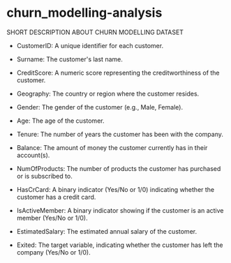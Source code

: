# churn_modelling-analysis
SHORT DESCRIPTION ABOUT CHURN MODELLING DATASET

* CustomerID: A unique identifier for each customer.

* Surname: The customer's last name.

* CreditScore: A numeric score representing the creditworthiness of the customer.

* Geography: The country or region where the customer resides.

* Gender: The gender of the customer (e.g., Male, Female).

* Age: The age of the customer.

* Tenure: The number of years the customer has been with the company.

* Balance: The amount of money the customer currently has in their account(s).

* NumOfProducts: The number of products the customer has purchased or is subscribed to.

* HasCrCard: A binary indicator (Yes/No or 1/0) indicating whether the customer has a credit card.

* IsActiveMember: A binary indicator showing if the customer is an active member (Yes/No or 1/0).

* EstimatedSalary: The estimated annual salary of the customer.

* Exited: The target variable, indicating whether the customer has left the company (Yes/No or 1/0).
